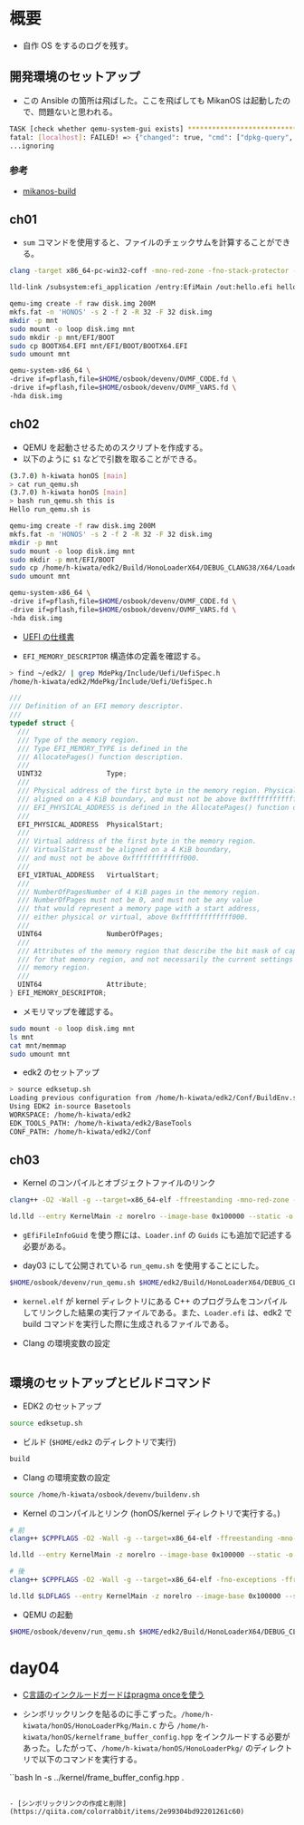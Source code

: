 # 概要

- 自作 OS をするのログを残す。

## 開発環境のセットアップ

- この Ansible の箇所は飛ばした。ここを飛ばしても MikanOS は起動したので、問題ないと思われる。

```bash
TASK [check whether qemu-system-gui exists] *********************************************************************************************************************************
fatal: [localhost]: FAILED! => {"changed": true, "cmd": ["dpkg-query", "--show", "qemu-system-gui"], "delta": "0:00:00.034209", "end": "2021-08-14 00:53:29.920960", "msg": "non-zero return code", "rc": 1, "start": "2021-08-14 00:53:29.886751", "stderr": "dpkg-query: qemu-system-gui に一致するパッケージが見つかりません", "stderr_lines": ["dpkg-query: qemu-system-gui に一致するパッケージが見つかりません"], "stdout": "", "stdout_lines": []}
...ignoring
```

### 参考

- [mikanos-build](https://github.com/uchan-nos/mikanos-build)

## ch01

- `sum` コマンドを使用すると、ファイルのチェックサムを計算することができる。

```bash
clang -target x86_64-pc-win32-coff -mno-red-zone -fno-stack-protector -fshort-wchar -Wall -c hello.c
```

```bash
lld-link /subsystem:efi_application /entry:EfiMain /out:hello.efi hello.o
```

```bash
qemu-img create -f raw disk.img 200M
mkfs.fat -n 'HONOS' -s 2 -f 2 -R 32 -F 32 disk.img
mkdir -p mnt
sudo mount -o loop disk.img mnt
sudo mkdir -p mnt/EFI/BOOT
sudo cp BOOTX64.EFI mnt/EFI/BOOT/BOOTX64.EFI
sudo umount mnt

qemu-system-x86_64 \
-drive if=pflash,file=$HOME/osbook/devenv/OVMF_CODE.fd \
-drive if=pflash,file=$HOME/osbook/devenv/OVMF_VARS.fd \
-hda disk.img
```

## ch02

- QEMU を起動させるためのスクリプトを作成する。
- 以下のように `$1` などで引数を取ることができる。

```bash
(3.7.0) h-kiwata honOS [main]
> cat run_qemu.sh
(3.7.0) h-kiwata honOS [main]
> bash run_qemu.sh this is
Hello run_qemu.sh is
```

```bash
qemu-img create -f raw disk.img 200M
mkfs.fat -n 'HONOS' -s 2 -f 2 -R 32 -F 32 disk.img
mkdir -p mnt
sudo mount -o loop disk.img mnt
sudo mkdir -p mnt/EFI/BOOT
sudo cp /home/h-kiwata/edk2/Build/HonoLoaderX64/DEBUG_CLANG38/X64/Loader.efi mnt/EFI/BOOT/BOOTX64.EFI
sudo umount mnt

qemu-system-x86_64 \
-drive if=pflash,file=$HOME/osbook/devenv/OVMF_CODE.fd \
-drive if=pflash,file=$HOME/osbook/devenv/OVMF_VARS.fd \
-hda disk.img
```

- [UEFI の仕様書](https://uefi.org/specifications)

- `EFI_MEMORY_DESCRIPTOR` 構造体の定義を確認する。

```bash
> find ~/edk2/ | grep MdePkg/Include/Uefi/UefiSpec.h
/home/h-kiwata/edk2/MdePkg/Include/Uefi/UefiSpec.h
```

```c
///
/// Definition of an EFI memory descriptor.
///
typedef struct {
  ///
  /// Type of the memory region.
  /// Type EFI_MEMORY_TYPE is defined in the
  /// AllocatePages() function description.
  ///
  UINT32                Type;
  ///
  /// Physical address of the first byte in the memory region. PhysicalStart must be
  /// aligned on a 4 KiB boundary, and must not be above 0xfffffffffffff000. Type
  /// EFI_PHYSICAL_ADDRESS is defined in the AllocatePages() function description
  ///
  EFI_PHYSICAL_ADDRESS  PhysicalStart;
  ///
  /// Virtual address of the first byte in the memory region.
  /// VirtualStart must be aligned on a 4 KiB boundary,
  /// and must not be above 0xfffffffffffff000.
  ///
  EFI_VIRTUAL_ADDRESS   VirtualStart;
  ///
  /// NumberOfPagesNumber of 4 KiB pages in the memory region.
  /// NumberOfPages must not be 0, and must not be any value
  /// that would represent a memory page with a start address,
  /// either physical or virtual, above 0xfffffffffffff000.
  ///
  UINT64                NumberOfPages;
  ///
  /// Attributes of the memory region that describe the bit mask of capabilities
  /// for that memory region, and not necessarily the current settings for that
  /// memory region.
  ///
  UINT64                Attribute;
} EFI_MEMORY_DESCRIPTOR;
```

- メモリマップを確認する。

```bash
sudo mount -o loop disk.img mnt
ls mnt
cat mnt/memmap
sudo umount mnt
```

- edk2 のセットアップ

```bash
> source edksetup.sh
Loading previous configuration from /home/h-kiwata/edk2/Conf/BuildEnv.sh
Using EDK2 in-source Basetools
WORKSPACE: /home/h-kiwata/edk2
EDK_TOOLS_PATH: /home/h-kiwata/edk2/BaseTools
CONF_PATH: /home/h-kiwata/edk2/Conf
```

## ch03

- Kernel のコンパイルとオブジェクトファイルのリンク

```bash
clang++ -O2 -Wall -g --target=x86_64-elf -ffreestanding -mno-red-zone -fno-exceptions -fno-rtti -std=c++17 -c main.cpp

ld.lld --entry KernelMain -z norelro --image-base 0x100000 --static -o kernel.elf main.o
```

- `gEfiFileInfoGuid` を使う際には、`Loader.inf` の `Guids` にも追加で記述する必要がある。

- day03 にして公開されている `run_qemu.sh` を使用することにした。

```bash
$HOME/osbook/devenv/run_qemu.sh $HOME/edk2/Build/HonoLoaderX64/DEBUG_CLANG38/X64/Loader.efi $HOME/honOS/kernel/kernel.elf
```

- `kernel.elf` が kernel ディレクトリにある C++ のプログラムをコンパイルしてリンクした結果の実行ファイルである。また、`Loader.efi` は、edk2 で build コマンドを実行した際に生成されるファイルである。

- Clang の環境変数の設定

```bash

```

## 環境のセットアップとビルドコマンド

- EDK2 のセットアップ

```bash
source edksetup.sh
```

- ビルド (`$HOME/edk2` のディレクトリで実行)

```bash
build
```

- Clang の環境変数の設定

```bash
source /home/h-kiwata/osbook/devenv/buildenv.sh
```

- Kernel のコンパイルとリンク (honOS/kernel ディレクトリで実行する。)

```bash
# 前
clang++ $CPPFLAGS -O2 -Wall -g --target=x86_64-elf -ffreestanding -mno-red-zone -fno-exceptions -fno-rtti -std=c++17 -c main.cpp

ld.lld --entry KernelMain -z norelro --image-base 0x100000 --static -o kernel.elf main.o

# 後
clang++ $CPPFLAGS -O2 -Wall -g --target=x86_64-elf -fno-exceptions -ffreestanding -c main.cpp

ld.lld $LDFLAGS --entry KernelMain -z norelro --image-base 0x100000 --static -o kernel.elf main.o
```

- QEMU の起動

```bash
$HOME/osbook/devenv/run_qemu.sh $HOME/edk2/Build/HonoLoaderX64/DEBUG_CLANG38/X64/Loader.efi $HOME/honOS/kernel/kernel.elf
```

# day04

- [C言語のインクルードガードはpragma onceを使う](https://kaworu.jpn.org/c/C%E8%A8%80%E8%AA%9E%E3%81%AE%E3%82%A4%E3%83%B3%E3%82%AF%E3%83%AB%E3%83%BC%E3%83%89%E3%82%AC%E3%83%BC%E3%83%89%E3%81%AFpragma_once%E3%82%92%E4%BD%BF%E3%81%86)

- シンボリックリンクを貼るのに手こずった。`/home/h-kiwata/honOS/HonoLoaderPkg/Main.c` から `/home/h-kiwata/honOS/kernelframe_buffer_config.hpp` をインクルードする必要があった。したがって、`/home/h-kiwata/honOS/HonoLoaderPkg/` のディレクトリで以下のコマンドを実行する。

``bash
ln -s ../kernel/frame_buffer_config.hpp .
```

- [シンボリックリンクの作成と削除](https://qiita.com/colorrabbit/items/2e99304bd92201261c60)
